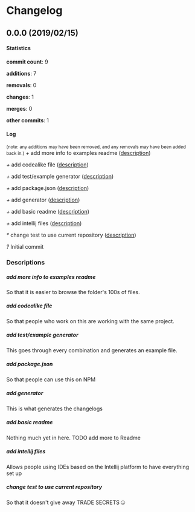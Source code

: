 # Changelog
## 0.0.0 (2019/02/15)
#### Statistics
**commit count**: 9

**additions**: 7

**removals**: 0

**changes**: 1

**merges**: 0

**other commits**: 1

#### Log
<small>(note: any additions may have been removed, and any removals may have been added back in.)</small>
*+* add more info to examples readme ([description](#add-more-info-to-examples-readme-26))

*+* add codealike file ([description](#add-codealike-file-26))

*+* add test/example generator ([description](#add-testexample-generator-26))

*+* add package.json ([description](#add-packagejson-26))

*+* add generator ([description](#add-generator-26))

*+* add basic readme ([description](#add-basic-readme-26))

*+* add intellij files ([description](#add-intellij-files-26))

*\** change test to use current repository ([description](#change-test-to-use-current-repository-26))

*?* Initial commit

### Descriptions
##### add more info to examples readme
So that it is easier to browse the folder's 100s of files.
##### add codealike file
So that people who work on this are working with the same project.
##### add test/example generator
This goes through every combination and generates an example file.
##### add package.json
So that people can use this on NPM
##### add generator
This is what generates the changelogs
##### add basic readme
Nothing much yet in here. TODO add more to Readme
##### add intellij files
Allows people using IDEs based on the Intellij platform to have everything set up
##### change test to use current repository
So that it doesn't give away TRADE SECRETS 🤐
